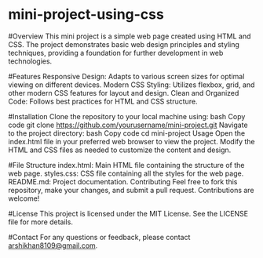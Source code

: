 # mini-project-using-css

#Overview
This mini project is a simple web page created using HTML and CSS. The project demonstrates basic web design principles and styling techniques, providing a foundation for further development in web technologies.

#Features
Responsive Design: Adapts to various screen sizes for optimal viewing on different devices.
Modern CSS Styling: Utilizes flexbox, grid, and other modern CSS features for layout and design.
Clean and Organized Code: Follows best practices for HTML and CSS structure.


#Installation
Clone the repository to your local machine using:
bash
Copy code
git clone https://github.com/yourusername/mini-project.git
Navigate to the project directory:
bash
Copy code
cd mini-project
Usage
Open the index.html file in your preferred web browser to view the project.
Modify the HTML and CSS files as needed to customize the content and design.


#File Structure
index.html: Main HTML file containing the structure of the web page.
styles.css: CSS file containing all the styles for the web page.
README.md: Project documentation.
Contributing
Feel free to fork this repository, make your changes, and submit a pull request. Contributions are welcome!

#License
This project is licensed under the MIT License. See the LICENSE file for more details.

#Contact
For any questions or feedback, please contact arshikhan8109@gmail.com.
